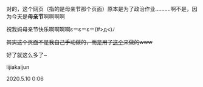 对的，这个网页（指的是母亲节那个页面）原本是为了政治作业..........啊不是，因为今天是**母亲节**啊啊啊啊

祝我妈母亲节快乐啊啊啊啊ε＝ε＝ε＝(#>д<)ﾉ

~~其实这个页面不是我自己手动做的，而是用了[这个](https://life.lijiajunljj.tk)来做的www~~

好了就这么多了~

lijiakaijun

2020.5.10 0:06

